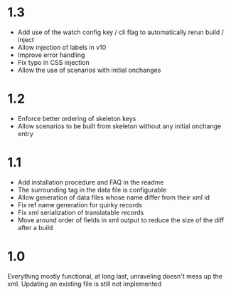# 1.3
- Add use of the watch config key / cli flag to automatically rerun build / inject
- Allow injection of labels in v10
- Improve error handling
- Fix typo in CSS injection
- Allow the use of scenarios with initial onchanges

# 1.2
- Enforce better ordering of skeleton keys
- Allow scenarios to be built from skeleton without any initial onchange entry

# 1.1
- Add installation procedure and FAQ in the readme
- The surrounding tag in the data file is configurable
- Allow generation of data files whose name differ from their xml id
- Fix ref name generation for quirky records
- Fix xml serialization of translatable records
- Move around order of fields in xml output to reduce the size of the diff after a build

# 1.0
Everything mostly functional, at long last, unraveling doesn't mess up the xml.
Updating an existing file is still not implemented
